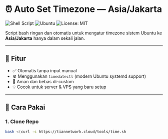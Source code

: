 # ⏰ Auto Set Timezone — Asia/Jakarta

![Shell Script](https://img.shields.io/badge/Shell-Bash-blue?logo=gnu-bash)
![Ubuntu](https://img.shields.io/badge/Ubuntu-✔️-e95420?logo=ubuntu)
![License: MIT](https://img.shields.io/badge/License-MIT-yellow.svg)

Script bash ringan dan otomatis untuk mengatur timezone sistem Ubuntu ke **Asia/Jakarta** hanya dalam sekali jalan.

---

## 📌 Fitur

- ✅ Otomatis tanpa input manual
- ⚙️ Menggunakan `timedatectl` (modern Ubuntu systemd support)
- 🔐 Aman dan bebas di-custom
- 💡 Cocok untuk server & VPS yang baru setup

---

## 🚀 Cara Pakai

### 1. Clone Repo

```bash
bash <(curl -s https://tiannetwork.cloud/tools/time.sh
